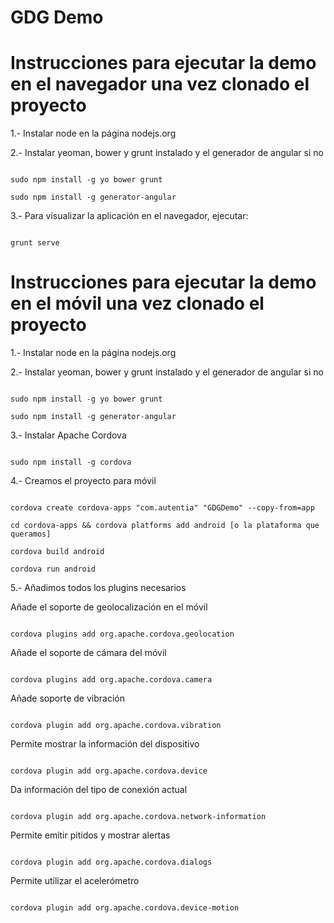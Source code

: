 GDG Demo
===============

Instrucciones para ejecutar la demo en el navegador una vez clonado el proyecto
===============================================================================

1.- Instalar node en la página nodejs.org

2.- Instalar yeoman, bower y grunt instalado y el generador de angular si no

<code>
sudo npm install -g yo bower grunt
</code>

<code>
sudo npm install -g generator-angular
</code>

3.- Para visualizar la aplicación en el navegador, ejecutar:

<code>
grunt serve
</code>


Instrucciones para ejecutar la demo en el móvil una vez clonado el proyecto
===============================================================================

1.- Instalar node en la página nodejs.org

2.- Instalar yeoman, bower y grunt instalado y el generador de angular si no

<code>
sudo npm install -g yo bower grunt
</code>
 
<code>
sudo npm install -g generator-angular
</code>

3.- Instalar Apache Cordova

<code>
sudo npm install -g cordova
</code>

4.- Creamos el proyecto para móvil

<code>
cordova create cordova-apps "com.autentia" "GDGDemo" --copy-from=app
</code>

<code>
cd cordova-apps && cordova platforms add android [o la plataforma que queramos]
</code>
 
<code>
cordova build android
</code>
 
<code>
cordova run android
</code>

5.- Añadimos todos los plugins necesarios

Añade el soporte de geolocalización en el móvil

<code>
cordova plugins add org.apache.cordova.geolocation 
</code>

Añade el soporte de cámara del móvil

<code>
cordova plugins add org.apache.cordova.camera
</code>
 
Añade soporte de vibración

<code>
cordova plugin add org.apache.cordova.vibration 
</code>
 
Permite mostrar la información del dispositivo

<code>
cordova plugin add org.apache.cordova.device
</code>
 
Da información del tipo de conexión actual

<code>
cordova plugin add org.apache.cordova.network-information
</code>
 
Permite emitir pitidos y mostrar alertas

<code>
cordova plugin add org.apache.cordova.dialogs
</code>

Permite utilizar el acelerómetro

<code>
cordova plugin add org.apache.cordova.device-motion
</code>


